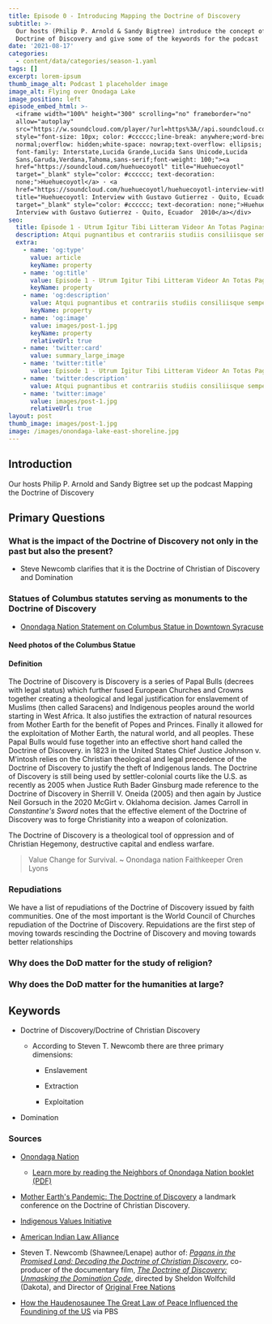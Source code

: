 ```yaml
---
title: Episode 0 - Introducing Mapping the Doctrine of Discovery
subtitle: >-
  Our hosts (Philip P. Arnold & Sandy Bigtree) introduce the concept of the
  Doctrine of Discovery and give some of the keywords for the podcast
date: '2021-08-17'
categories:
  - content/data/categories/season-1.yaml
tags: []
excerpt: lorem-ipsum
thumb_image_alt: Podcast 1 placeholder image
image_alt: Flying over Onodaga Lake
image_position: left
episode_embed_html: >-
  <iframe width="100%" height="300" scrolling="no" frameborder="no"
  allow="autoplay"
  src="https://w.soundcloud.com/player/?url=https%3A//api.soundcloud.com/tracks/698045476&color=%23ff5500&auto_play=false&hide_related=false&show_comments=true&show_user=true&show_reposts=false&show_teaser=true&visual=true"></iframe><div
  style="font-size: 10px; color: #cccccc;line-break: anywhere;word-break:
  normal;overflow: hidden;white-space: nowrap;text-overflow: ellipsis;
  font-family: Interstate,Lucida Grande,Lucida Sans Unicode,Lucida
  Sans,Garuda,Verdana,Tahoma,sans-serif;font-weight: 100;"><a
  href="https://soundcloud.com/huehuecoyotl" title="Huehuecoyotl"
  target="_blank" style="color: #cccccc; text-decoration:
  none;">Huehuecoyotl</a> · <a
  href="https://soundcloud.com/huehuecoyotl/huehuecoyotl-interview-with-gustavo-gutierrez-quito-ecuador-2010"
  title="Huehuecoyotl: Interview with Gustavo Gutierrez - Quito, Ecuador  2010"
  target="_blank" style="color: #cccccc; text-decoration: none;">Huehuecoyotl:
  Interview with Gustavo Gutierrez - Quito, Ecuador  2010</a></div>
seo:
  title: Episode 1 - Utrum Igitur Tibi Litteram Videor An Totas Paginas
  description: Atqui pugnantibus et contrariis studiis consiliisque semper utens nihil
  extra:
    - name: 'og:type'
      value: article
      keyName: property
    - name: 'og:title'
      value: Episode 1 - Utrum Igitur Tibi Litteram Videor An Totas Paginas
      keyName: property
    - name: 'og:description'
      value: Atqui pugnantibus et contrariis studiis consiliisque semper utens nihil
      keyName: property
    - name: 'og:image'
      value: images/post-1.jpg
      keyName: property
      relativeUrl: true
    - name: 'twitter:card'
      value: summary_large_image
    - name: 'twitter:title'
      value: Episode 1 - Utrum Igitur Tibi Litteram Videor An Totas Paginas
    - name: 'twitter:description'
      value: Atqui pugnantibus et contrariis studiis consiliisque semper utens nihil
    - name: 'twitter:image'
      value: images/post-1.jpg
      relativeUrl: true
layout: post
thumb_image: images/post-1.jpg
image: /images/onondaga-lake-east-shoreline.jpg
---
```

## Introduction

Our hosts Philip P. Arnold and Sandy Bigtree set up the podcast Mapping the Doctrine of Discovery

## Primary Questions

### What is the impact of the Doctrine of Discovery not only in the past but also the present?

*   Steve Newcomb clarifies that it is the Doctrine of Christian of Discovery and Domination

### Statues of Columbus statutes serving as monuments to the Doctrine of Discovery

*   [Onondaga Nation Statement on Columbus Statue in Downtown Syracuse](https://www.onondaganation.org/news/2020/onondaga-nation-statement-on-columbus-statue-in-downtown-syracuse/)

#### Need photos of the Columbus Statue

#### Definition

The Doctrine of Discovery is Discovery is a series of Papal Bulls (decrees with legal status) which further fused European Churches and Crowns together creating a theological and legal
justification for enslavement of Muslims (then called Saracens) and Indigenous peoples around the world starting in West Africa. It also justifies the extraction of natural resources from Mother Earth for the benefit of Popes and Princes. Finally it allowed for the exploitation of Mother Earth, the natural world, and all peoples. These Papal Bulls would fuse together into an effective short hand called the Doctrine of Discovery. in 1823 in the United States Chief Justice Johnson v. M'intosh relies on the Christian theological and legal precedence of the Doctrine of Discovery to justify the theft of Indigenous lands. The Doctrine of Discovery is still being used by settler-colonial courts like the U.S. as recently as 2005 when Justice Ruth Bader Ginsburg made reference to the Doctrine of Discovery in  Sherrill V. Oneida (2005) and then again by Justice Neil Gorsuch in the 2020 McGirt v. Oklahoma decision. James Carroll in *Constantine's Sword* notes that the effective element of the Doctrine of Discovery was to forge Christianity into a weapon of colonization.

The Doctrine of Discovery is a theological tool of oppression and of Christian Hegemony, destructive capital and endless warfare.

> Value Change for Survival.
> \~ Onondaga nation Faithkeeper Oren Lyons

### Repudiations

We have a list of repudiations of the Doctrine of Discovery issued by faith communities. One of the most important is the World Council of Churches repudiation of the Doctrine of Discovery. Repuidations are the first step of moving towards rescinding the Doctrine of Discovery and moving towards better relationships

### Why does the DoD matter for the study of religion?

### Why does the DoD matter for the humanities at large?

## Keywords

*   Doctrine of Discovery/Doctrine of Christian Discovery

    *   According to Steven T. Newcomb there are three primary dimensions:

        *   Enslavement

        *   Extraction

        *   Exploitation

*   Domination

### Sources

*   [Onondaga Nation](https://www.onondaganation.org/)

    *   [Learn more by reading the Neighbors of Onondaga Nation booklet (PDF)](https://indigenousvalues.org/product/noon-digital/)

*   [Mother Earth's Pandemic: The Doctrine of Discovery](https://doctrineofdiscovery.org/event/education/mother-earths-pandemic/) a landmark conference on the Doctrine of Christian Discovery.

*   [Indigenous Values Initiative](https://indigenousvalues.org/)

*   [American Indian Law Alliance](http://aila.ngo/)

*   Steven T. Newcomb (Shawnee/Lenape) author of: [*Pagans in the Promised Land: Decoding the Doctrine of Christian Discovery*](https://birchbarkbooks.com/all-online-titles/pagans-in-the-promised-land), co-producer of the documentary film, [*The Doctrine of Discovery: Unmasking the Domination Code*](https://vimeo.com/ondemand/dominationcode), directed by Sheldon Wolfchild (Dakota), and Director of [Original Free Nations](https://originalfreenations.com/)

*   [How the Haudenosaunee The Great Law of Peace Influenced the Foundining of the US](https://www.pbs.org/native-america/blogs/native-voices/how-the-iroquois-great-law-of-peace-shaped-us-democracy/) via PBS
